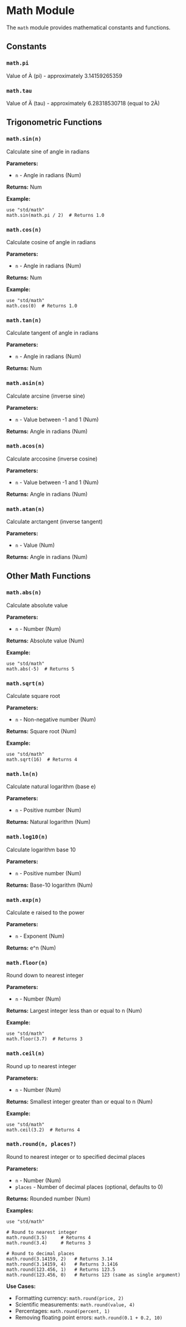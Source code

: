 # Math Module

The `math` module provides mathematical constants and functions.

## Constants

### `math.pi`
Value of À (pi) - approximately 3.14159265359

### `math.tau`
Value of Ä (tau) - approximately 6.28318530718 (equal to 2À)

## Trigonometric Functions

### `math.sin(n)`
Calculate sine of angle in radians

**Parameters:**
- `n` - Angle in radians (Num)

**Returns:** Num

**Example:**
```quest
use "std/math"
math.sin(math.pi / 2)  # Returns 1.0
```

### `math.cos(n)`
Calculate cosine of angle in radians

**Parameters:**
- `n` - Angle in radians (Num)

**Returns:** Num

**Example:**
```quest
use "std/math"
math.cos(0)  # Returns 1.0
```

### `math.tan(n)`
Calculate tangent of angle in radians

**Parameters:**
- `n` - Angle in radians (Num)

**Returns:** Num

### `math.asin(n)`
Calculate arcsine (inverse sine)

**Parameters:**
- `n` - Value between -1 and 1 (Num)

**Returns:** Angle in radians (Num)

### `math.acos(n)`
Calculate arccosine (inverse cosine)

**Parameters:**
- `n` - Value between -1 and 1 (Num)

**Returns:** Angle in radians (Num)

### `math.atan(n)`
Calculate arctangent (inverse tangent)

**Parameters:**
- `n` - Value (Num)

**Returns:** Angle in radians (Num)

## Other Math Functions

### `math.abs(n)`
Calculate absolute value

**Parameters:**
- `n` - Number (Num)

**Returns:** Absolute value (Num)

**Example:**
```quest
use "std/math"
math.abs(-5)  # Returns 5
```

### `math.sqrt(n)`
Calculate square root

**Parameters:**
- `n` - Non-negative number (Num)

**Returns:** Square root (Num)

**Example:**
```quest
use "std/math"
math.sqrt(16)  # Returns 4
```

### `math.ln(n)`
Calculate natural logarithm (base e)

**Parameters:**
- `n` - Positive number (Num)

**Returns:** Natural logarithm (Num)

### `math.log10(n)`
Calculate logarithm base 10

**Parameters:**
- `n` - Positive number (Num)

**Returns:** Base-10 logarithm (Num)

### `math.exp(n)`
Calculate e raised to the power

**Parameters:**
- `n` - Exponent (Num)

**Returns:** e^n (Num)

### `math.floor(n)`
Round down to nearest integer

**Parameters:**
- `n` - Number (Num)

**Returns:** Largest integer less than or equal to n (Num)

**Example:**
```quest
use "std/math"
math.floor(3.7)  # Returns 3
```

### `math.ceil(n)`
Round up to nearest integer

**Parameters:**
- `n` - Number (Num)

**Returns:** Smallest integer greater than or equal to n (Num)

**Example:**
```quest
use "std/math"
math.ceil(3.2)  # Returns 4
```

### `math.round(n, places?)`
Round to nearest integer or to specified decimal places

**Parameters:**
- `n` - Number (Num)
- `places` - Number of decimal places (optional, defaults to 0)

**Returns:** Rounded number (Num)

**Examples:**
```quest
use "std/math"

# Round to nearest integer
math.round(3.5)     # Returns 4
math.round(3.4)     # Returns 3

# Round to decimal places
math.round(3.14159, 2)   # Returns 3.14
math.round(3.14159, 4)   # Returns 3.1416
math.round(123.456, 1)   # Returns 123.5
math.round(123.456, 0)   # Returns 123 (same as single argument)
```

**Use Cases:**
- Formatting currency: `math.round(price, 2)`
- Scientific measurements: `math.round(value, 4)`
- Percentages: `math.round(percent, 1)`
- Removing floating point errors: `math.round(0.1 + 0.2, 10)`
